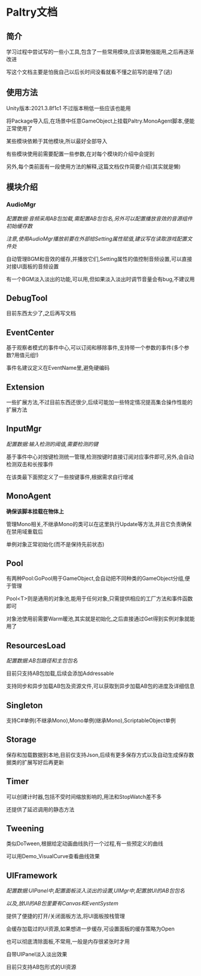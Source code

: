 # Paltry文档

## 简介

学习过程中尝试写的一些小工具,包含了一些常用模块,应该算勉强能用,之后再逐渐改进

写这个文档主要是怕我自己以后长时间没看就看不懂之前写的是啥了(逃)

## 使用方法

Unity版本:2021.3.8f1c1 不过版本稍低一些应该也能用

将Package导入后,在场景中任意GameObject上挂载Paltry.MonoAgent脚本,便能正常使用了

某些模块依赖于其他模块,所以最好全部导入

有些模块使用前需要配置一些参数,在对每个模块的介绍中会提到

另外,每个类前面有一段使用方法的解释,这篇文档仅作简要介绍(其实就是懒)

## 模块介绍

### AudioMgr

*配置数据:音频采用AB包加载,需配置AB包包名,另外可以配置播放音效的音源组件初始缓存数*

*注意,使用AudioMgr播放前要在外部给Setting属性赋值,建议写在读取游戏配置文件处*

自动管理BGM和音效的缓存,并播放它们,Setting属性的值控制音频设置,可以直接对接UI面板的音频设置

有一个BGM淡入淡出的功能,可以用,但如果淡入淡出时调节音量会有bug,不建议用

## DebugTool

目前东西太少了,之后再写文档

## EventCenter

基于观察者模式的事件中心,可以订阅和移除事件,支持带一个参数的事件(多个参数?用值元组!)

事件名建议定义在EventName里,避免硬编码

## Extension

一些扩展方法,不过目前东西还很少,后续可能加一些特定情况提高集合操作性能的扩展方法

## InputMgr

*配置数据:输入检测的阈值,需要检测的键*

基于事件中心对按键检测统一管理,检测按键时直接订阅对应事件即可,另外,会自动检测双击和长按事件

在该类最下面预定义了一些按键事件,根据需求自行增减

## MonoAgent

**确保该脚本挂载在物体上**

管理Mono相关,不继承Mono的类可以在这里执行Update等方法,并且它负责确保在禁用域重载后

单例对象正常初始化(而不是保持先前状态)

## Pool

有两种Pool:GoPool用于GameObject,会自动把不同种类的GameObject分组,便于管理

Pool<T\>则是通用的对象池,能用于任何对象,只需提供相应的工厂方法和事件函数即可

对象池使用前需要Warm暖池,其实就是初始化,之后直接通过Get得到实例对象就能用了

## ResourcesLoad

*配置数据:AB包路径和主包包名*

目前只支持AB包加载,后续会添加Addressable

支持同步和异步加载AB包及资源文件,可以获取到异步加载AB包的进度及详细信息

## Singleton

支持C#单例(不继承Mono),Mono单例(继承Mono),ScriptableObject单例

## Storage

保存和加载数据到本地,目前仅支持Json,后续有更多保存方式以及自动生成保存数据类的扩展写好后再更新

## Timer

可以创建计时器,包括不受时间缩放影响的,用法和StopWatch差不多

还提供了延迟调用的静态方法

## Tweening

类似DoTween,根据给定动画曲线执行一个过程,有一些预定义的曲线

可以用Demo_VisualCurve查看曲线效果

## UIFramework

*配置数据:UIPanel中,配置面板淡入淡出的设置,UIMgr中,配置放UI的AB包包名*

 *以及,放UI的AB包里要有Canvas和EventSystem*

提供了便捷的打开/关闭面板方法,将UI面板按栈管理

会缓存加载过的UI资源,如果想进一步缓存,可设置面板的缓存策略为Open

也可以彻底清除面板,不常用,一般是内存很紧张时才用

自带UIPanel淡入淡出效果

目前只支持AB包形式的UI资源
